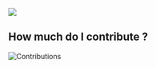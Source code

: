 ![](https://dcbadge.vercel.app/api/shield/574957089156366346)

## How much do I contribute ?
![Contributions](https://github-readme-streak-stats.herokuapp.com/?user=bravco&theme=transparent&hide_border=true)
